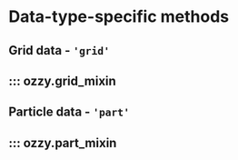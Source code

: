 # Data-type-specific methods

## Grid data - `'grid'`

## ::: ozzy.grid_mixin

## Particle data - `'part'`

## ::: ozzy.part_mixin
